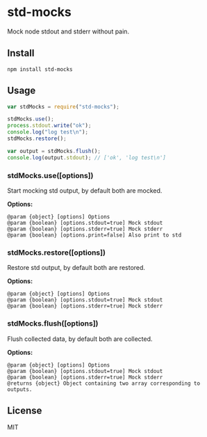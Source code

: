 # std-mocks

Mock node stdout and stderr without pain.

## Install

```
npm install std-mocks
```

## Usage

```js
var stdMocks = require("std-mocks");

stdMocks.use();
process.stdout.write("ok");
console.log("log test\n");
stdMocks.restore();

var output = stdMocks.flush();
console.log(output.stdout); // ['ok', 'log test\n']
```

### stdMocks.use([options])

Start mocking std output, by default both are mocked.

**Options:**

```
@param {object} [options] Options
@param {boolean} [options.stdout=true] Mock stdout
@param {boolean} [options.stderr=true] Mock stderr
@param {boolean} [options.print=false] Also print to std
```

### stdMocks.restore([options])

Restore std output, by default both are restored.

**Options:**

```
@param {object} [options] Options
@param {boolean} [options.stdout=true] Mock stdout
@param {boolean} [options.stderr=true] Mock stderr
```

### stdMocks.flush([options])

Flush collected data, by default both are collected.

**Options:**

```
@param {object} [options] Options
@param {boolean} [options.stdout=true] Mock stdout
@param {boolean} [options.stderr=true] Mock stderr
@returns {object} Object containing two array corresponding to outputs.
```

## License

MIT
